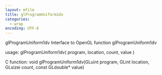 ```yaml
---
layout: mfile
title: glProgramUniform1dv
categories:
  - wrap
encoding: UTF-8
---
```


glProgramUniform1dv  Interface to OpenGL function glProgramUniform1dv

usage:  glProgramUniform1dv( program, location, count, value )

C function:  void glProgramUniform1dv(GLuint program, GLint location, GLsizei count, const GLdouble\* value)
